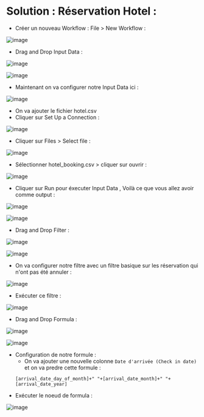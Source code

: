 # Solution : Réservation Hotel :

- Créer un nouveau Workflow : File > New Workflow :

![image](https://user-images.githubusercontent.com/123749462/225887830-b6b1f4e9-dab7-4de7-a07d-0cb17012dae7.png)

- Drag and Drop Input Data : 

![image](https://user-images.githubusercontent.com/123749462/225889061-946b85d5-7ee5-4c25-9111-35d751b4d766.png)

![image](https://user-images.githubusercontent.com/123749462/225889641-03cd003d-15ee-4f85-bed3-f2af19fffd71.png)

- Maintenant on va configurer notre Input Data ici : 

![image](https://user-images.githubusercontent.com/123749462/225890068-5ed47111-b975-4d47-bab5-adb7cbabb148.png)

- On va ajouter le fichier hotel.csv
- Cliquer sur Set Up a Connection : 

![image](https://user-images.githubusercontent.com/123749462/225891232-ce2f7df2-214a-4209-b62d-0045378a940f.png)

- Cliquer sur Files > Select file :

![image](https://user-images.githubusercontent.com/123749462/225898050-c26d8aff-4c59-4b44-acc0-58a297a3621b.png)


- Sélectionner hotel_booking.csv > cliquer sur ouvrir :

![image](https://user-images.githubusercontent.com/123749462/225898300-1d611080-5a1d-4cd3-bf60-6dfd4c2647ff.png)

- Cliquer sur Run pour éxecuter Input Data , Voilà ce que vous allez avoir comme output : 

![image](https://user-images.githubusercontent.com/123749462/225902097-ca0787a6-a501-4f60-bebc-b8c8b4633910.png)


![image](https://user-images.githubusercontent.com/123749462/225900590-dc149ea8-9bcd-48c9-83ec-303f39616648.png)

- Drag and Drop Filter : 

![image](https://user-images.githubusercontent.com/123749462/225903341-2e00af8d-bd8e-405e-a9a5-7dc0d0ce2cc3.png)

![image](https://user-images.githubusercontent.com/123749462/225906619-8c382864-100b-47bd-9c14-da598b36413f.png)


- On va configurer notre filtre avec un filtre basique sur les réservation qui n'ont  pas été annuler :

![image](https://user-images.githubusercontent.com/123749462/225912417-5f242a64-875e-4739-a474-140d8ffbdd1c.png)

- Exécuter ce filtre : 

![image](https://user-images.githubusercontent.com/123749462/225913012-304537e0-a280-4db8-bd3d-d76be8e48d78.png)

- Drag and Drop Formula : 

![image](https://user-images.githubusercontent.com/123749462/225916331-e469509e-85cc-46bc-b86a-a0d3f2bada81.png)

![image](https://user-images.githubusercontent.com/123749462/225916457-a0a958cd-89e9-41a3-a9ae-1fdb33c196df.png)

- Configuration de notre formule : 
  - On va ajouter une nouvelle colonne ``Date d'arrivée (Check in date)`` et on va predre cette formule : 
  ```
  [arrival_date_day_of_month]+" "+[arrival_date_month]+" "+[arrival_date_year]
  ```
- Exécuter le noeud de formula :

![image](https://user-images.githubusercontent.com/78825764/226331801-9f990ff3-292f-46b2-9091-e94275bc9189.png)



